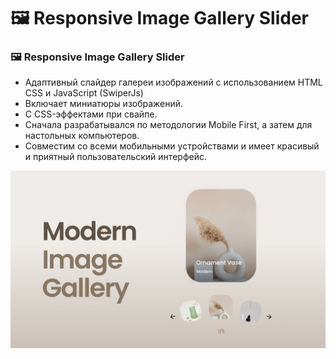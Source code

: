 #  🖼️ Responsive Image Gallery Slider
### 🖼️ Responsive Image Gallery Slider

- Адаптивный слайдер галереи изображений с использованием HTML CSS и JavaScript (SwiperJs)
- Включает миниатюры изображений.
- С CSS-эффектами при свайпе.
- Сначала разрабатывался по методологии Mobile First, а затем для настольных компьютеров.
- Совместим со всеми мобильными устройствами и имеет красивый и приятный пользовательский интерфейс.

![preview img](/preview.png)
